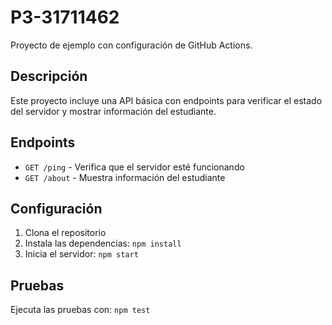 # P3-31711462

Proyecto de ejemplo con configuración de GitHub Actions.

## Descripción

Este proyecto incluye una API básica con endpoints para verificar el estado del servidor y mostrar información del estudiante.

## Endpoints

- `GET /ping` - Verifica que el servidor esté funcionando
- `GET /about` - Muestra información del estudiante

## Configuración

1. Clona el repositorio
2. Instala las dependencias: `npm install`
3. Inicia el servidor: `npm start`

## Pruebas

Ejecuta las pruebas con: `npm test`
